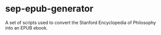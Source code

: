 # sep-epub-generator
A set of scripts used to convert the Stanford Encyclopedia of Philosophy into an EPUB ebook. 
